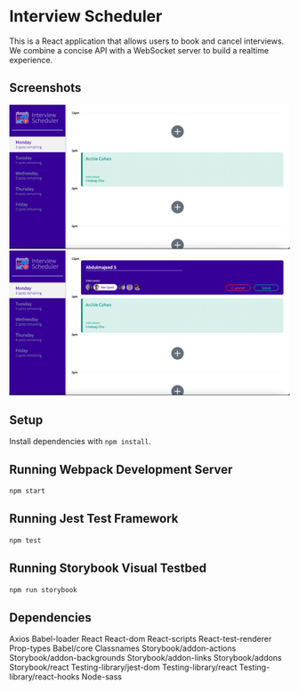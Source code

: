 # Interview Scheduler
This is a React application that allows users to book and cancel interviews. We combine a concise API with a WebSocket server to build a realtime experience.

## Screenshots
!["Main Page screenshot"](https://github.com/AbdulmajeedS/Scheduler/blob/master/public/images/main.png?raw=true)
!["Appointment screenshot "](https://github.com/AbdulmajeedS/Scheduler/blob/master/public/images/addAppointment.png?raw=true)
## Setup

Install dependencies with `npm install`.

## Running Webpack Development Server

```sh
npm start
```

## Running Jest Test Framework

```sh
npm test
```

## Running Storybook Visual Testbed

```sh
npm run storybook
```
## Dependencies 
Axios
Babel-loader
React
React-dom
React-scripts
React-test-renderer
Prop-types
Babel/core
Classnames
Storybook/addon-actions
Storybook/addon-backgrounds
Storybook/addon-links
Storybook/addons
Storybook/react
Testing-library/jest-dom
Testing-library/react
Testing-library/react-hooks
Node-sass 